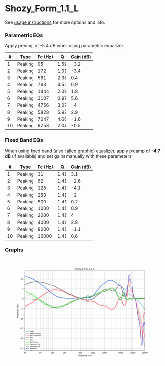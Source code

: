 # Shozy_Form_1.1_L
See [usage instructions](https://github.com/jaakkopasanen/AutoEq#usage) for more options and info.

### Parametric EQs
Apply preamp of -5.4 dB when using parametric equalizer.

|   # | Type    |   Fc (Hz) |    Q |   Gain (dB) |
|-----|---------|-----------|------|-------------|
|   1 | Peaking |        95 | 1.59 |        -3.2 |
|   2 | Peaking |       172 | 1.01 |        -3.4 |
|   3 | Peaking |       581 | 2.38 |         0.4 |
|   4 | Peaking |       763 | 4.55 |         0.9 |
|   5 | Peaking |      1444 | 2.09 |         1.8 |
|   6 | Peaking |      3107 | 0.97 |         5.6 |
|   7 | Peaking |      4756 | 3.07 |        -4   |
|   8 | Peaking |      5828 | 5.98 |         2.9 |
|   9 | Peaking |      7047 | 4.66 |        -1.6 |
|  10 | Peaking |      9758 | 2.04 |        -0.5 |

### Fixed Band EQs
When using fixed band (also called graphic) equalizer, apply preamp of **-4.7 dB** (if available) and set gains manually with these parameters.

|   # | Type    |   Fc (Hz) |    Q |   Gain (dB) |
|-----|---------|-----------|------|-------------|
|   1 | Peaking |        31 | 1.41 |         3.1 |
|   2 | Peaking |        62 | 1.41 |        -2.6 |
|   3 | Peaking |       125 | 1.41 |        -4.1 |
|   4 | Peaking |       250 | 1.41 |        -2   |
|   5 | Peaking |       500 | 1.41 |         0.2 |
|   6 | Peaking |      1000 | 1.41 |         0.9 |
|   7 | Peaking |      2000 | 1.41 |         4   |
|   8 | Peaking |      4000 | 1.41 |         2.8 |
|   9 | Peaking |      8000 | 1.41 |        -1.1 |
|  10 | Peaking |     16000 | 1.41 |         0.6 |

### Graphs
![](./Shozy_Form_1.1_L.png)
